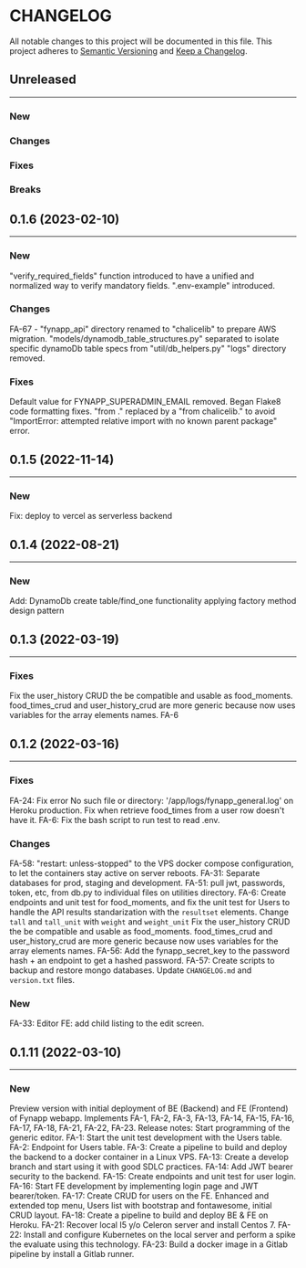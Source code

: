 # CHANGELOG

All notable changes to this project will be documented in this file.
This project adheres to [Semantic Versioning](http://semver.org/) and [Keep a Changelog](http://keepachangelog.com/).


## Unreleased
---

### New

### Changes

### Fixes

### Breaks


## 0.1.6 (2023-02-10)
---

### New
"verify_required_fields" function introduced to have a unified and normalized way to verify mandatory fields.
".env-example" introduced.

### Changes
FA-67 - "fynapp_api" directory renamed to "chalicelib" to prepare AWS migration.
"models/dynamodb_table_structures.py" separated to isolate specific dynamoDb table specs from "util/db_helpers.py"
"logs" directory removed.

### Fixes
Default value for FYNAPP_SUPERADMIN_EMAIL removed.
Began Flake8 code formatting fixes.
"from ." replaced by a "from chalicelib." to avoid "ImportError: attempted relative import with no known parent package" error.


## 0.1.5 (2022-11-14)
---

### New
Fix: deploy to vercel as serverless backend


## 0.1.4 (2022-08-21)
---

### New
Add: DynamoDb create table/find_one functionality
applying factory method design pattern


## 0.1.3 (2022-03-19)
---

### Fixes
Fix the user_history CRUD the be compatible and usable as food_moments. food_times_crud and user_history_crud are more generic because now uses variables for the array elements names. FA-6


## 0.1.2 (2022-03-16)
---

### Fixes
FA-24: Fix error No such file or directory: '/app/logs/fynapp_general.log' on Heroku production.
Fix when retrieve food_times from a user row doesn't have it.
FA-6: Fix the bash script to run test to read .env.

### Changes
FA-58: "restart: unless-stopped" to the VPS docker compose configuration, to let the containers stay active on server reboots.
FA-31: Separate databases for prod, staging and development.
FA-51: pull jwt, passwords, token, etc, from db.py to individual files on utilities directory.
FA-6: Create endpoints and unit test for food_moments, and fix the unit test for Users to handle the API results standarization with the `resultset` elements.
Change `tall` and `tall_unit` with `weight` and `weight_unit`
Fix the user_history CRUD the be compatible and usable as food_moments.
food_times_crud and user_history_crud are more generic because now uses variables for the array elements names.
FA-56: Add the fynapp_secret_key to the password hash + an endpoint to get a hashed password.
FA-57: Create scripts to backup and restore mongo databases.
Update `CHANGELOG.md` and `version.txt` files.

### New
FA-33: Editor FE: add child listing to the edit screen.


## 0.1.11 (2022-03-10)
---

### New
Preview version with initial deployment of BE (Backend) and FE (Frontend) of Fynapp webapp.
Implements FA-1, FA-2, FA-3, FA-13, FA-14, FA-15, FA-16, FA-17, FA-18, FA-21, FA-22, FA-23.
Release notes:
Start programming of the generic editor.
FA-1: Start the unit test development with the Users table.
FA-2: Endpoint for Users table.
FA-3: Create a pipeline to build and deploy the backend to a docker container in a Linux VPS.
FA-13: Create a develop branch and start using it with good SDLC practices.
FA-14: Add JWT bearer security to the backend.
FA-15: Create endpoints and unit test for user login.
FA-16: Start FE development by implementing login page and JWT bearer/token.
FA-17: Create CRUD for users on the FE. Enhanced and extended top menu, Users list with bootstrap and fontawesome, initial CRUD layout.
FA-18: Create a pipeline to build and deploy BE & FE on Heroku.
FA-21: Recover local I5 y/o Celeron server and install Centos 7.
FA-22: Install and configure Kubernetes on the local server and perform a spike the evaluate using this technology.
FA-23: Build a docker image in a Gitlab pipeline by install a Gitlab runner.
